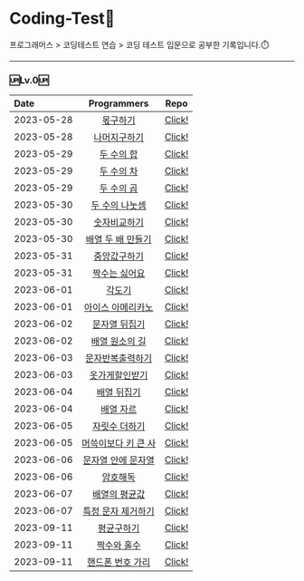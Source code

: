 # __Coding-Test💯__<br/>
프로그래머스 > 코딩테스트 연습 > 코딩 테스트 입문으로 공부한 기록입니다.⏱️

------
### 🆙Lv.0🆙
| Date       |                                       Programmers                                       |                                                                             Repo                                                                             |
| :--------- | :-------------------------------------------------------------------------------------: | :----------------------------------------------------------------------------------------------------------------------------------------------------------: |
| 2023-05-28 |      [몫구하기](https://school.programmers.co.kr/learn/courses/30/lessons/120805)       |                            [Click!](https://github.com/jiuuij/Coding-Test/blob/main/Lv.0/%EB%AA%AB%EA%B5%AC%ED%95%98%EA%B8%B0.js)                            |
| 2023-05-28 |    [나머지구하기](https://school.programmers.co.kr/learn/courses/30/lessons/120810)     |                   [Click!](https://github.com/jiuuij/Coding-Test/blob/main/Lv.0/%EB%82%98%EB%A8%B8%EC%A7%80%EA%B5%AC%ED%95%98%EA%B8%B0.js)                   |
| 2023-05-29 |     [두 수의 합](https://school.programmers.co.kr/learn/courses/30/lessons/120802)      |                         [Click!](https://github.com/jiuuij/Coding-Test/blob/main/Lv.0/%EB%91%90%20%EC%88%98%EC%9D%98%20%ED%95%A9.js)                         |
| 2023-05-29 |     [두 수의 차](https://school.programmers.co.kr/learn/courses/30/lessons/120803)      |                         [Click!](https://github.com/jiuuij/Coding-Test/blob/main/Lv.0/%EB%91%90%20%EC%88%98%EC%9D%98%20%EC%B0%A8.js)                         |
| 2023-05-29 |     [두 수의 곱](https://school.programmers.co.kr/learn/courses/30/lessons/120804)      |                         [Click!](https://github.com/jiuuij/Coding-Test/blob/main/Lv.0/%EB%91%90%20%EC%88%98%EC%9D%98%20%EA%B3%B1.js)                         |
| 2023-05-30 |   [두 수의 나눗셈](https://school.programmers.co.kr/learn/courses/30/lessons/120806)    |                [Click!](https://github.com/jiuuij/Coding-Test/blob/main/Lv.0/%EB%91%90%20%EC%88%98%EC%9D%98%20%EB%82%98%EB%88%97%EC%85%88.js)                |
| 2023-05-30 |    [숫자비교하기](https://school.programmers.co.kr/learn/courses/30/lessons/120807)     |                   [Click!](https://github.com/jiuuij/Coding-Test/blob/main/Lv.0/%EC%88%AB%EC%9E%90%EB%B9%84%EA%B5%90%ED%95%98%EA%B8%B0.js)                   |
| 2023-05-30 |  [배열 두 배 만들기](https://school.programmers.co.kr/learn/courses/30/lessons/120809)  |          [Click!](https://github.com/jiuuij/Coding-Test/blob/main/Lv.0/%EB%B0%B0%EC%97%B4%20%EB%91%90%20%EB%B0%B0%20%EB%A7%8C%EB%93%A4%EA%B8%B0.js)          |
| 2023-05-31 |    [중앙값구하기](https://school.programmers.co.kr/learn/courses/30/lessons/120811)     |                   [Click!](https://github.com/jiuuij/Coding-Test/blob/main/Lv.0/%EC%A4%91%EC%95%99%EA%B0%92%EA%B5%AC%ED%95%98%EA%B8%B0.js)                   |
| 2023-05-31 |    [짝수는 싫어요](https://school.programmers.co.kr/learn/courses/30/lessons/120813)    |                 [Click!](https://github.com/jiuuij/Coding-Test/blob/main/Lv.0/%EC%A7%9D%EC%88%98%EB%8A%94%20%EC%8B%AB%EC%96%B4%EC%9A%94.js)                  |
| 2023-06-01 |       [각도기](https://school.programmers.co.kr/learn/courses/30/lessons/120829)        |                                [Click!](https://github.com/jiuuij/Coding-Test/blob/main/Lv.0/%EA%B0%81%EB%8F%84%EA%B8%B0.js)                                 |
| 2023-06-01 |  [아이스 아메리카노](https://school.programmers.co.kr/learn/courses/30/lessons/120819)  |          [Click!](https://github.com/jiuuij/Coding-Test/blob/main/Lv.0/%EC%95%84%EC%9D%B4%EC%8A%A4%EC%95%84%EB%A9%94%EB%A6%AC%EC%B9%B4%EB%85%B8.js)          |
| 2023-06-02 |    [문자열 뒤집기](https://school.programmers.co.kr/learn/courses/30/lessons/120822)    |                 [Click!](https://github.com/jiuuij/Coding-Test/blob/main/Lv.0/%EB%AC%B8%EC%9E%90%EC%97%B4%20%EB%92%A4%EC%A7%91%EA%B8%B0.js)                  |
| 2023-06-02 |   [배열 원소의 길](https://school.programmers.co.kr/learn/courses/30/lessons/120854)    |           [Click!](https://github.com/jiuuij/Coding-Test/blob/main/Lv.0/%EB%B0%B0%EC%97%B4%20%EC%9B%90%EC%86%8C%EC%9D%98%20%EA%B8%B8%EC%9D%B4.js)            |
| 2023-06-03 |  [문자반복출력하기](https://school.programmers.co.kr/learn/courses/30/lessons/120825)   |          [Click!](https://github.com/jiuuij/Coding-Test/blob/main/Lv.0/%EB%AC%B8%EC%9E%90%EB%B0%98%EB%B3%B5%EC%B6%9C%EB%A0%A5%ED%95%98%EA%B8%B0.js)          |
| 2023-06-03 |   [옷가게할인받기](https://school.programmers.co.kr/learn/courses/30/lessons/120818)    |              [Click!](https://github.com/jiuuij/Coding-Test/blob/main/Lv.0/%EC%98%B7%EA%B0%80%EA%B2%8C%ED%95%A0%EC%9D%B8%EB%B0%9B%EA%B8%B0.js)               |
| 2023-06-04 |     [배열 뒤집기](https://school.programmers.co.kr/learn/courses/30/lessons/120821)     |                      [Click!](https://github.com/jiuuij/Coding-Test/blob/main/Lv.0/%EB%B0%B0%EC%97%B4%20%EB%92%A4%EC%A7%91%EA%B8%B0.js)                      |
| 2023-06-04 |      [배열 자르](https://school.programmers.co.kr/learn/courses/30/lessons/120833)      |                      [Click!](https://github.com/jiuuij/Coding-Test/blob/main/Lv.0/%EB%B0%B0%EC%97%B4%20%EC%9E%90%EB%A5%B4%EA%B8%B0.js)                      |
| 2023-06-05 |    [자릿수 더하기](https://school.programmers.co.kr/learn/courses/30/lessons/120906)    |                 [Click!](https://github.com/jiuuij/Coding-Test/blob/main/Lv.0/%EC%9E%90%EB%A6%BF%EC%88%98%20%EB%8D%94%ED%95%98%EA%B8%B0.js)                  |
| 2023-06-05 | [머쓱이보다 키 큰 사](https://school.programmers.co.kr/learn/courses/30/lessons/120585) | [Click!](https://github.com/jiuuij/Coding-Test/blob/main/Lv.0/%EB%A8%B8%EC%93%B1%EC%9D%B4%EB%B3%B4%EB%8B%A4%20%ED%82%A4%20%ED%81%B0%20%EC%82%AC%EB%9E%8C.js) |
| 2023-06-06 | [문자열 안에 문자열](https://school.programmers.co.kr/learn/courses/30/lessons/120908)  |        [Click!](https://github.com/jiuuij/Coding-Test/blob/main/Lv.0/%EB%AC%B8%EC%9E%90%EC%97%B4%EC%95%88%EC%97%90%20%EB%AC%B8%EC%9E%90%EC%97%B4.js)         |
| 2023-06-06 |      [암호해독](https://school.programmers.co.kr/learn/courses/30/lessons/120892)       |                            [Click!](https://github.com/jiuuij/Coding-Test/blob/main/Lv.0/%EC%95%94%ED%98%B8%ED%95%B4%EB%8F%85.js)                            |
| 2023-06-07 |    [배열의 평균값](https://school.programmers.co.kr/learn/courses/30/lessons/120817)    |                 [Click!](https://github.com/jiuuij/Coding-Test/blob/main/Lv.0/%EB%B0%B0%EC%97%B4%EC%9D%98%20%ED%8F%89%EA%B7%A0%EA%B0%92.js)                  |
| 2023-06-07 | [특정 문자 제거하기](https://school.programmers.co.kr/learn/courses/30/lessons/120826)  |       [Click!](https://github.com/jiuuij/Coding-Test/blob/main/Lv.0/%ED%8A%B9%EC%A0%95%20%EB%AC%B8%EC%9E%90%20%EC%A0%9C%EA%B1%B0%ED%95%98%EA%B8%B0.js)       |
| 2023-09-11 | [평균구하기](https://school.programmers.co.kr/learn/courses/30/lessons/12944)  |       [Click!](https://github.com/jiuuij/Coding-Test/blob/main/Lv.1/%ED%8F%89%EA%B7%A0%EA%B5%AC%ED%95%98%EA%B8%B0.js)       |
| 2023-09-11 | [짝수와 홀수](https://school.programmers.co.kr/learn/courses/30/lessons/12937)  |       [Click!](https://github.com/jiuuij/Coding-Test/blob/main/Lv.1/%EC%A7%9D%EC%88%98%EC%99%80%20%ED%99%80%EC%88%98.js)       |
| 2023-09-11 | [핸드폰 번호 가리](https://school.programmers.co.kr/learn/courses/30/lessons/12948)  |       [Click!](https://github.com/jiuuij/Coding-Test/blob/main/Lv.1/%ED%95%B8%EB%93%9C%ED%8F%B0%20%EB%B2%88%ED%98%B8%20%EA%B0%80%EB%A6%AC%EA%B8%B0.js)       |